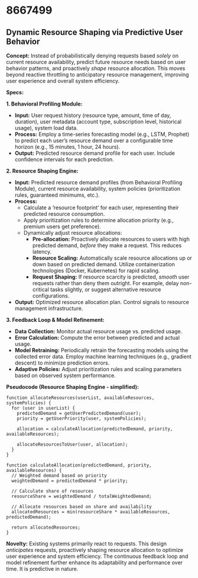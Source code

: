# 8667499

## Dynamic Resource Shaping via Predictive User Behavior

**Concept:** Instead of probabilistically denying requests based *solely* on current resource availability, predict future resource needs based on user behavior patterns, and proactively *shape* resource allocation. This moves beyond reactive throttling to anticipatory resource management, improving user experience and overall system efficiency.

**Specs:**

**1. Behavioral Profiling Module:**

*   **Input:** User request history (resource type, amount, time of day, duration), user metadata (account type, subscription level, historical usage), system load data.
*   **Process:**  Employ a time-series forecasting model (e.g., LSTM, Prophet) to predict each user’s resource demand over a configurable time horizon (e.g., 15 minutes, 1 hour, 24 hours).
*   **Output:**  Predicted resource demand profile for each user.  Include confidence intervals for each prediction.

**2. Resource Shaping Engine:**

*   **Input:** Predicted resource demand profiles (from Behavioral Profiling Module), current resource availability, system policies (prioritization rules, guaranteed minimums, etc.).
*   **Process:**
    *   Calculate a ‘resource footprint’ for each user, representing their predicted resource consumption.
    *   Apply prioritization rules to determine allocation priority (e.g., premium users get preference).
    *   Dynamically adjust resource allocations:
        *   **Pre-allocation:**  Proactively allocate resources to users with high predicted demand, *before* they make a request. This reduces latency.
        *   **Resource Scaling:**  Automatically scale resource allocations up or down based on predicted demand.  Utilize containerization technologies (Docker, Kubernetes) for rapid scaling.
        *   **Request Shaping:**  If resource scarcity is predicted, *smooth* user requests rather than deny them outright.  For example, delay non-critical tasks slightly, or suggest alternative resource configurations.
*   **Output:**  Optimized resource allocation plan.  Control signals to resource management infrastructure.

**3. Feedback Loop & Model Refinement:**

*   **Data Collection:**  Monitor actual resource usage vs. predicted usage.
*   **Error Calculation:**  Compute the error between predicted and actual usage.
*   **Model Retraining:**  Periodically retrain the forecasting models using the collected error data.  Employ machine learning techniques (e.g., gradient descent) to minimize prediction errors.
*   **Adaptive Policies:** Adjust prioritization rules and scaling parameters based on observed system performance.

**Pseudocode (Resource Shaping Engine - simplified):**

```
function allocateResources(userList, availableResources, systemPolicies) {
  for (user in userList) {
    predictedDemand = getUserPredictedDemand(user);
    priority = getUserPriority(user, systemPolicies);

    allocation = calculateAllocation(predictedDemand, priority, availableResources);

    allocateResourcesToUser(user, allocation);
  }
}

function calculateAllocation(predictedDemand, priority, availableResources) {
  // Weighted demand based on priority
  weightedDemand = predictedDemand * priority;

  // Calculate share of resources
  resourceShare = weightedDemand / totalWeightedDemand;

  // Allocate resources based on share and availability
  allocatedResources = min(resourceShare * availableResources, predictedDemand);

  return allocatedResources;
}
```

**Novelty:**  Existing systems primarily react to requests. This design *anticipates* requests, proactively shaping resource allocation to optimize user experience and system efficiency.  The continuous feedback loop and model refinement further enhance its adaptability and performance over time. It is predictive in nature.